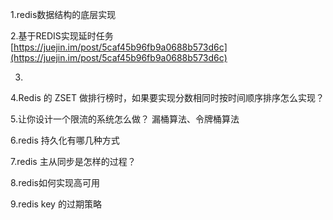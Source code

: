 1.redis数据结构的底层实现

2.基于REDIS实现延时任务
[https://juejin.im/post/5caf45b96fb9a0688b573d6c](https://juejin.im/post/5caf45b96fb9a0688b573d6c)

[https://juejin.im/post/5caf45b96fb9a0688b573d6c]: https://juejin.im/post/5caf45b96fb9a0688b573d6c

3.

4.Redis 的 ZSET 做排行榜时，如果要实现分数相同时按时间顺序排序怎么实现？

5.让你设计一个限流的系统怎么做？ 漏桶算法、令牌桶算法

6.redis 持久化有哪几种方式

7.redis 主从同步是怎样的过程？

8.redis如何实现高可用

9.redis key 的过期策略
